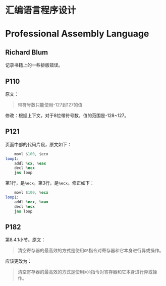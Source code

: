 # 汇编语言程序设计
# Professional Assembly Language
## Richard Blum

记录书籍上的一些排版错误。

## P110

原文：
> 带符号数只能使用-127到127的值

修改：根据上下文，对于8位带符号数，值的范围是-128~127。

## P121

页面中部的代码片段，原文如下：

```asm
    movl $100, $ecx
loop1:
    addl %cx, %eax
    decl %ecx
    jns loop
```

第1行，是`%ecx`。第3行，是`%ecx`。修正如下：

```asm
    movl $100, %ecx
loop1:
    addl %ecx, %eax
    decl %ecx
    jns loop
```

## P182

第8.4.1小节。原文：
> 清空寄存器的最高效的方式是使用`OR`指令对寄存器和它本身进行异或操作。

应该更改为：
> 清空寄存器的最高效的方式是使用`XOR`指令对寄存器和它本身进行异或操作。